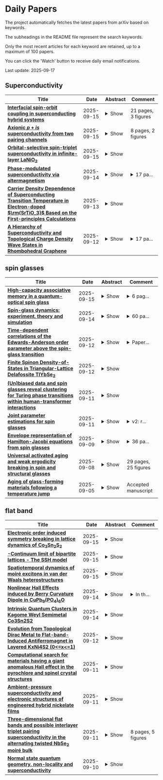 # Daily Papers
The project automatically fetches the latest papers from arXiv based on keywords.

The subheadings in the README file represent the search keywords.

Only the most recent articles for each keyword are retained, up to a maximum of 100 papers.

You can click the 'Watch' button to receive daily email notifications.

Last update: 2025-09-17

## Superconductivity
| **Title** | **Date** | **Abstract** | **Comment** |
| --- | --- | --- | --- |
| **[Interfacial spin-orbit coupling in superconducting hybrid systems](http://arxiv.org/abs/2502.10911v2)** | 2025-09-15 | <details><summary>Show</summary><p>We investigate the effects of interfacial spin-orbit coupling (ISOC) on superconductors, focusing on its impact on electronic transport and spin-charge conversion. Using a symmetry-based nonlinear sigma model, we derive effective boundary conditions for the Usadel and Maxwell equations that account for the spin-galvanic effect, spin relaxation, and spin precession. This approach allows for the analysis of various interfaces without relying on specific microscopic models. We apply these boundary conditions to derive ISOC-induced terms in the Ginzburg-Landau functional, which is then used to compute the critical temperature of superconducting films with ISOC subjected to an external magnetic field. Our findings show that, contrary to a recent prediction, the critical temperature of a film cannot be enhanced by an external magnetic field. Additionally, we demonstrate that the combination of ISOC and an external magnetic field leads to a superconducting diode effect. Its efficiency strongly depends on the interplay between the spin-galvanic and the spin relaxation terms. Our results provide a framework for understanding ISOC in superconducting systems and highlight the potential for optimizing diode efficiency through careful interface engineering.</p></details> | 21 pages, 3 figures |
| **[Axionic $p + is$ superconductivity from two pairing channels](http://arxiv.org/abs/2506.05550v3)** | 2025-09-15 | <details><summary>Show</summary><p>In unconventional superconductors, inversion and/or time-reversal symmetries may be broken, either extrinsically or spontaneously. Here, we consider a simple BCS model with both attractive singlet and attractive triplet pairing channels. We show that when the triplet instability dominates, the model predicts an axionic superconducting state, in which both inversion and time-reversal symmetries are spontaneously broken by the superconductivity without requiring spin-orbit coupling. This leads to characteristic experimental signatures of spontaneous symmetry breaking in superconductors, such as a two-step transition in the specific heat. We critically analyze whether familiar pairing mechanisms such as the electron-phonon interaction and ferromagnetic spin fluctuations could produce such an axionic state.</p></details> | 8 pages, 2 figures |
| **[Orbital-selective spin-triplet superconductivity in infinite-layer LaNiO$_2$](http://arxiv.org/abs/2403.19617v3)** | 2025-09-15 | <details><summary>Show</summary><p>The discovery of superconductivity in infinite-layer nickelates has ignited stark interest within the scientific community, particularly regarding its likely unconventional origin. Conflicting magnetotransport measurements report either isotropic or anisotropic suppression of superconductivity in an external magnetic field, with distinct implications for the nature of superconducting order. In order to ensure a most suited model subject to subsequent many-body analysis, we develop a first-principles-guided minimal theory including Ni $d_{x^2-y^2}$, La $d_{3z^2-r^2}$, and La $d_{xy}$ orbitals. Amended by the consideration of orbital-selective pairing formation, which emphasises the correlation state of the Ni $3d_{x^2-y^2}$ orbital, we calculate the superconducting ordering susceptibility mediated by spin fluctuations. We find a parametric competition between even-parity $d$-wave and, in contrast to previous studies, odd-parity $p$-wave pairing, which becomes favorable through a large quasiparticle weight renormalization for Ni $3d_{x^2-y^2}$ electrons. Our findings not only shed light on the distinctiveness of LaNiO$_2$ as compared to cuprate superconductors or nickelates of different rare-earth composition but also suggest similarities to other candidate odd-parity superconductors.</p></details> |  |
| **[Phase-modulated superconductivity via altermagnetism](http://arxiv.org/abs/2506.22297v2)** | 2025-09-14 | <details><summary>Show</summary><p>Stimulated by recent interest in altermagnets, a novel class of antiferromagnets with macroscopic time-reversal symmetry breaking, we investigate the coexistence of altermagnetism and superconductivity. By developing a Ginzburg--Landau theory based on microscopic models, we show that a phase-modulated Fulde--Ferrell superconducting state is stabilized via altermagnetic spin splitting, in contrast to the typical amplitude-modulated states that occur under the uniform Zeeman field. We apply our framework to different models to compare the resulting phase diagrams: a two-sublattice model with altermagnetic order, a continuum model with an anisotropic Zeeman field mimicking altermagnetic spin splitting, and a conventional square-lattice model with two kinds of anisotropic Zeeman fields. We show that the multi-sublattice structure is crucial for realizing the phase-modulated superconductivity, and highlight spin-split altermagnets as a promising platform for exploring this exotic superconductivity without external magnetic fields.</p></details> | <details><summary>17 pa...</summary><p>17 pages, 1 table and 8 figures</p></details> |
| **[Carrier Density Dependence of Superconducting Transition Temperature in Electron-doped $\rm{SrTiO_3}$ Based on the First-principles Calculations](http://arxiv.org/abs/2509.10881v1)** | 2025-09-13 | <details><summary>Show</summary><p>Electron-doped strontium titanate $\rm{SrTiO_3}$, known to be one of the most dilute superconductors, is investigated on the basis of the first-principles calculations. When the carrier density n decreases, the frequencies of the ferroelectric optical phonons near the $\Gamma$-point monotonically decreases in the overdoped regime with $n<10^{20}/\rm{cm}^{3}$, while unphysical imaginary phonon frequencies due to ferroelectric instabilities appear in the underdoped regime with $n>10^{20}/\rm{cm}^{3}$. We estimate the superconducting transition temperature $T_{\rm{c}}$ by using the McMillan equation in the overdoped regime and find that $T_{\rm{c}}$ increases with decreasing n as consistent with experiments in the overdoped regime. Detailed analysis of the Eliashberg function reveals that the increases in $T_{\rm{c}}$ with decreasing n in the overdoped regime is mainly due to the contributions from the ferroelectric soft-mode optical phonons.</p></details> |  |
| **[A Hierarchy of Superconductivity and Topological Charge Density Wave States in Rhombohedral Graphene](http://arxiv.org/abs/2507.22026v3)** | 2025-09-12 | <details><summary>Show</summary><p>Superconductivity and the quantum Hall effect are conventionally regarded as mutually exclusive: superconductivity is suppressed by magnetic fields, whereas the quantum Hall effect relies on them. Here we report a striking exception, where an unconventional superconducting phase is stabilized by an out-of-plane magnetic field and coexists with a re-entrant integer quantum Hall (RIQH) effect in moir\'e-less rhombohedral hexalayer graphene. The re-entrant quantum Hall state, arising from a bubble-like charge density wave (CDW), provides a natural backdrop for the emergence of superconductivity. Angle-resolved transport reveals that the field-stabilized superconducting phase occupies the same density--displacement-field regime as a stripe-ordered phase at zero field, yet only develops once the stripe is replaced by a bubble-like CDW at finite field. These findings demonstrate a decisive role of CDW order in stabilizing superconductivity in rhombohedral graphene, establishing a new paradigm for the interplay between superconductivity and quantum Hall physics.</p></details> | <details><summary>17 pa...</summary><p>17 pages with methods section, 4 figures in main text</p></details> |

## spin glasses
| **Title** | **Date** | **Abstract** | **Comment** |
| --- | --- | --- | --- |
| **[High-capacity associative memory in a quantum-optical spin glass](http://arxiv.org/abs/2509.12202v1)** | 2025-09-15 | <details><summary>Show</summary><p>The Hopfield model describes a neural network that stores memories using all-to-all-coupled spins. Memory patterns are recalled under equilibrium dynamics. Storing too many patterns breaks the associative recall process because frustration causes an exponential number of spurious patterns to arise as the network becomes a spin glass. Despite this, memory recall in a spin glass can be restored, and even enhanced, under quantum-optical nonequilibrium dynamics because spurious patterns can now serve as reliable memories. We experimentally observe associative memory with high storage capacity in a driven-dissipative spin glass made of atoms and photons. The capacity surpasses the Hopfield limit by up to seven-fold in a sixteen-spin network. Atomic motion boosts capacity by dynamically modifying connectivity akin to short-term synaptic plasticity in neural networks, realizing a precursor to learning in a quantum-optical system.</p></details> | <details><summary>6 pag...</summary><p>6 pages plus references, 4 figures; supplemental materials, 17 pages, 10 figures</p></details> |
| **[Spin-glass dynamics: experiment, theory and simulation](http://arxiv.org/abs/2412.08381v2)** | 2025-09-14 | <details><summary>Show</summary><p>The study of spin-glass dynamics, long considered the paradigmatic complex system, has reached important milestones. The availability of single crystals has allowed the experimental measurement of spin-glass coherence lengths of almost macroscopic dimensions, while the advent of special-purpose computers enables dynamical simulations that approach experimental scales. This review provides an account of the quantitative convergence of these two avenues of research, with precise experimental measurements of the expected scaling laws and numerical reproduction of classic experimental results, such as memory and rejuvenation. The article opens with a brief review of the defining spin-glass properties, randomness and frustration, and their experimental consequences. These apparently simple characteristics are shown to generate rich and complex physics. Models are introduced that enable quantitative dynamical descriptions. After a summary of the main numerical results in equilibrium, paying particular attention to temperature chaos, this review examines off-equilibrium dynamics in the absence of a magnetic field and shows how it can be related to equilibrium structures through the fluctuation-dissipation relations. The nonlinear response at a given temperature is then developed, including experiments and scaling in the vicinity of the transition temperature $T_\mathrm{g}$. The consequences of temperature change $\unicode{x2013}$including temperature chaos, rejuvenation, and memory$\unicode{x2013}$ are reviewed. The interpretation of these phenomena requires identifying several length scales relevant to dynamics, which, in turn, generate new insights. Finally, issues for future investigations are introduced, including what is to be nailed down theoretically, why the Ising Edwards-Anderson model is so successful at modeling spin-glass dynamics, and experiments yet to be undertaken.</p></details> | <details><summary>60 pa...</summary><p>60 pages, 56 figures. Version accepted for publication in Reviews of Modern Physics</p></details> |
| **[Time-dependent correlations of the Edwards-Anderson order parameter above the spin-glass transition](http://arxiv.org/abs/2509.08955v2)** | 2025-09-12 | <details><summary>Show</summary><p>In 1975 Edwards and Anderson introduced a new paradigm that interacting quenched systems, such as a spin-glass, have a phase transition in which long time memory of spatial patterns is realized without spatial correlations. We show here that the information about the time-dependent correlations above the spin-glass transition are embedded in the four spin correlations of the intensity of speckle pattern. This encodes the spin-orientation memory and can be measured by the technique of resonant magnetic x-ray photon correlation spectroscopy (RM- XPCS). We have implemented this method to observe and accurately characterize the critical slowing down of the spin orientation fluctuations in the classic metallic spin glass alloy $Cu_{1-x}{Mn}_x$ over time scales of ${2}$ sec. to $2 \times 10^{\mathbf{4}}$ secs. Remarkably the divergence of the correlation time as a function of temperature is consistent with the Vogel-Vulcher law, universally used to characterize the viscous relaxation time in structural glasses. Our method also opens the way for studying phase transitions in systems such as spin ices, quantum spin liquids, the structural glass transition, as well as possibly provide new perspectives on the multifarious problems in which spin-glass concepts have found applications.</p></details> | <details><summary>Paper...</summary><p>Paper with supplementary sections</p></details> |
| **[Finite Spinon Density-of-States in Triangular-Lattice Delafossite TlYbSe$_2$](http://arxiv.org/abs/2504.05436v3)** | 2025-09-12 | <details><summary>Show</summary><p>We introduce the rare-earth delafossite compound TlYbSe$_2$ -- extending the search for quantum spin liquids in frustrated triangular lattice magnets. While the DC magnetisation suggests magnetic exchange interactions in the order of several Kelvin, the zero-field AC magnetisation and heat capacity measurements reveal no signs of long-range magnetic order down to 20 mK, indicating a quantum-disordered ground state. We observe a spin glass transition around ~30 mK at zero field, arguably originating from a small fraction of free spins -- with an associated entropy of <3 % of the total $R\ln2$, which is suppressed by an applied field of ~0.02 T. A broad anomaly in the heat capacity measurements between 2-5 K is indicative of short-range spin correlations. Below 350 mK, we observe a robust linear temperature dependence of the heat capacity, accompanied by the complete absence of long-range order at low fields. We propose that a phenomenological theory, based on the interplay between spinons and thermally excited gauge flux excitations, can account for the linear temperature dependence of the heat capacity, and could be widely applicable to similar critical quantum spin liquid candidate materials. The results establish the low-temperature, low-field regime of TlYbSe$_2$ as a prime candidate for field-tunable triangular quantum spin liquid behavior and highlight the importance of thermally excited gauge field excitations.</p></details> |  |
| **[(Un)biased data and spin glasses reveal clustering for Turing phase transitions within human-transformer interactions](http://arxiv.org/abs/2505.02879v2)** | 2025-09-11 | <details><summary>Show</summary><p>This paper studies a Large Language Model's ability to exhibit intelligence equivalent to that of a human by analyzing temperature-induced phase transitions, abrupt changes in the macroscopic behavior of a system, in the Turing test. We utilize three approaches: statistical analysis and bias quantification of a human evaluation survey, information retrieval from real human-written versus AI-generated text data using cosine similarity as a comparison metric, and mathematical spin glass model and simulation. We collect text data in the case study of Flitzing, a tradition of emailing poem-like romantic invitations at Dartmouth College because of its richness in information. Across the three approaches, we obtain consistency in phase transition and clustering results, which also align with literature on the mathematics of transformers and metastability. Our work inspires utilizing spin glass theory for the mathematical foundations of artificial intelligence, especially under environmental stochasticity from human interactions, with justification from real data.</p></details> |  |
| **[Joint parameter estimations for spin glasses](http://arxiv.org/abs/2406.10760v2)** | 2025-09-11 | <details><summary>Show</summary><p>Spin glass models with quadratic-type Hamiltonians are disordered statistical physics systems with competing ferromagnetic and anti-ferromagnetic spin interactions. The corresponding Gibbs measures belong to the exponential family parametrized by (inverse) temperature $\beta>0$ and external field $h\in\mathbb{R}$. Given a sample from these Gibbs measures, a statistically fundamental question is to infer the temperature and external field parameters. In 2007, Chatterjee (Ann. Statist. 35 (2007), no.5, 1931-1946) first proved that in the absence of external field $h=0$, the maximum pseudolikelihood estimator for $\beta$ is $\sqrt{N}$-consistent under some mild assumptions on the disorder matrices. It was left open whether the same method can be used to estimate the temperature and external field simultaneously. In this paper, under some easily verifiable conditions, we prove that the bivariate maximum pseudolikelihood estimator is indeed jointly $\sqrt{N}$-consistent for the temperature and external field parameters. The examples cover the classical Sherrington-Kirkpatrick model and its diluted variants.</p></details> | <details><summary>v2: r...</summary><p>v2: results improved by dropping the non flatness of free energy condition. Fixed an issue in the proof of existence of MPLE. Minor updates on the proof of concentration Lemma 2.1 and Proof of positivity of the Hessian. 25 pages, 1 figure</p></details> |
| **[Envelope representation of Hamilton-Jacobi equations from spin glasses](http://arxiv.org/abs/2412.20610v2)** | 2025-09-09 | <details><summary>Show</summary><p>Recently, [arXiv:2311.08980] demonstrated that, if it exists, the limit free energy of possibly non-convex spin glass models must be determined by a characteristic of the associated infinite-dimensional non-convex Hamilton-Jacobi equation. In this work, we investigate a similar theme purely from the perspective of PDEs. Specifically, we study the unique viscosity solution of the aforementioned equation and derive an envelope-type representation formula for the solution, in the form proposed by Evans in [doi:10.1007/s00526-013-0635-3]. The value of the solution is expressed as an average of the values along characteristic lines, weighted by a non-explicit probability measure. The technical challenges arise not only from the infinite dimensionality but also from the fact that the equation is defined on a closed convex cone with an empty interior, rather than on the entire space. In the introduction, we provide a description of the motivation from spin glass theory and present the corresponding results for comparison with the PDE results.</p></details> | <details><summary>36 pa...</summary><p>36 pages; journal version</p></details> |
| **[Universal activated aging and weak ergodicity breaking in spin and structural glasses](http://arxiv.org/abs/2501.00338v4)** | 2025-09-08 | <details><summary>Show</summary><p>Glasses possess complex energy landscapes and exhibit non-equilibrium aging dynamics. Here, we propose a generalized trap model for activated aging based on a key static property of the energy landscape: the distribution of energy barriers. Our theory predicts that, upon cooling, weak ergodicity breaking (WEB) in quenching dynamics occurs prior to strong ergodicity breaking in equilibrium dynamics. Furthermore, the theory indicates that the characteristic size of activation clusters can be deduced from the logarithmic decay of the time-correlation function. We rigorously test the model's assumptions and predictions using the simplest spin glass model - the random energy model. The predicted aging behavior is also universally observed in paradigmatic structural glasses, including the Weeks-Chandler-Andersen (WCA) model and amorphous silica. Remarkably, applying our framework to the WCA model allows us to extract a static length from the non equilibrium dynamics, extending its observable growth range from a mere factor of 2-3 to a full order of magnitude and providing supportive evidence for the random first-order transition scenario. Finally, we propose a unified ergodic-WEB phase diagram for aging dynamics in general glassy systems.</p></details> | 29 pages, 25 figures |
| **[Aging of glass-forming materials following a temperature jump](http://arxiv.org/abs/2509.03022v2)** | 2025-09-05 | <details><summary>Show</summary><p>Physical aging is one of the non-equilibrium phenomena where physical properties change over time due to structural relaxation. Aging in spin glass systems has been explained by a trap model on the temperature-independent energy landscape. Meanwhile, in the free energy landscape (FEL) approach to aging phenomena, it is assumed that the FEL responds to temperature changes with a time delay. In this paper, aging in a glass forming model in which both the trapping effect and the delayed response of the FEL exist is studied after the temperature is changed. It is confirmed that the trapping effect gives rise to Type-I aging where the relaxation time increases with waiting time regardless of the direction of temperature change, and that the delayed response of the FEL produces Type-II aging where the waiting-time dependence of the relaxation time depends on the direction of temperature change. When both effects exist and the response time of the FEL is appropriate, these effects can be differentiated in the short-time behavior of the temporal relaxation time. It is argued that the material time or the internal clock and the fictive temperature introduced phenomenologically are understood as the concepts describing the delayed response of the FEL to temperature change.</p></details> | Accepted manuscript |

## flat band
| **Title** | **Date** | **Abstract** | **Comment** |
| --- | --- | --- | --- |
| **[Electronic order induced symmetry breaking in lattice dynamics of Co$_3$Sn$_2$S$_2$](http://arxiv.org/abs/2509.09253v2)** | 2025-09-15 | <details><summary>Show</summary><p>Based on the molecular Berry curvature (MBC) framework, we develop an \textit{ab initio} algorithm to capture the quantitative effects of magnetic order on lattice dynamics. Using the ferromagnetic Weyl semimetal Co$_3$Sn$_2$S$_2$ as a prototype, we show that electronic-order-driven phonon symmetry breaking requires spin-orbit coupling (SOC) and leads to an MBC term that breaks both time-reversal ($\mathcal{T}$) and mirror symmetries. We demonstrate that mirror-symmetry breaking is essential to account for the experimentally observed phonon splitting, $\mathcal{T}$-breaking alone is insufficient. The MBC is widely distributed across the Brillouin zone, giving rise to significant off-$\Gamma$ effects. Our results show the phonon splitting of the $E_g$ and $E_u$ modes have distinct origins: the $E_g$ splitting arises from MBC and is captured by our algorithm, while the $E_u$ splitting stems from correlation-sensitive Fano resonance, explaining their asymmetric experimental line shapes. We provide a design strategy and computational pathway for materials with large phonon magnetism and splitting, requiring SOC, electron-phonon coupling, and ideally flat bands at the Fermi level. This work also suggests new avenues for controlling non-reciprocal phonon transport.</p></details> |  |
| **[-Continuum limit of bipartite lattices - The SSH model](http://arxiv.org/abs/2509.11900v1)** | 2025-09-15 | <details><summary>Show</summary><p>We present a continuous non-local model that faithfully replicates the rich topological and spectral features of the Su-Schrieffer-Heeger (SSH) model. Remarkably, our model shares the SSH models bulk energy spectrum, eigenstates, and Zak phase, hallmarks of its topological character, while introducing a tunable length-scale a quantifying non-locality. This parameter allows for a controlled interpolation between non-local and local regimes. Furthermore, for a specific value of a the exact spectral equivalence to the discrete SSH model is established. Distinct from previous continuous analogues based on Schr\"odinger or Dirac-type Hamiltonians, our approach maintains chiral symmetry, does not require an external potential and features periodic energy bands. On finite domains, the model supports a flat band with zero energy formed by a countable infinite set of exponentially localized zero-energy edge states of topological origin. Beyond SSH, our method lays the foundation for constructing non-local, continuous analogues of a wide class of bipartite and multipartite lattices, opening new paths for theoretical exploration and new challenges for experimental realization in topological quantum matter.</p></details> |  |
| **[Spatiotemporal dynamics of moiré excitons in van der Waals heterostructures](http://arxiv.org/abs/2509.11812v1)** | 2025-09-15 | <details><summary>Show</summary><p>Heterostructures of transition metal dichalcogenides (TMDs) offer unique opportunities in optoelectronics due to their strong light-matter interaction and the formation of dipolar interlayer excitons. Introducing a twist angle or lattice mismatch between layers creates a periodic moir\'e potential that significantly reshapes the energy landscape and introduces a high-dimensional complexity absent in aligned bilayers. Recent experimental advances have enabled direct observation and control of interlayer excitons in such moir\'e-patterned systems, yet a microscopic theoretical framework capturing both their thermalization and spatiotemporal dynamics remains lacking. Here, we address this challenge by developing a predictive, material-specific many-body model that tracks exciton dynamics across time, space, and momentum, fully accounting for the moir\'e potential and the complex non-parabolic exciton band structure. Surprisingly, we reveal that flat bands, which typically trap excitons, can significantly enhance exciton propagation. This counterintuitive behavior emerges from the interplay between the flat-band structure giving rise to a bottleneck effect for exciton relaxation and thermal occupation dynamics creating hot excitons. Our work not only reveals the microscopic mechanisms behind the enhanced propagation but also enables the control of exciton transport via twist-angle engineering. These insights lay the foundation for next-generation moir\'e-based optoelectronic and quantum technologies.</p></details> |  |
| **[Nonlinear Hall Effects induced by Berry Curvature Dipole in CuPb$_9$(PO$_4$)$_6$O](http://arxiv.org/abs/2402.18588v4)** | 2025-09-14 | <details><summary>Show</summary><p>The nonlinear Hall effect (NLHE), an emergent response in systems with broken inversion symmetry, provides a powerful tool for probing topological transport properties. In this context, we investigate copper-substituted lead apatite (LK-99), a material that initially garnered attention for its controversial claim of room-temperature superconductivity. Despite the unresolved nature of its superconducting properties, LK-99's unique electronic structure characterized by flat bands near the Fermi level and broken inversion symmetry makes it a promising candidate for exploring Berry curvature-driven phenomena, such as the NLHE. Using first-principles density functional theory and an augmented tight-binding Hamiltonian model, we investigate LK-99's band topology and transport properties. Our calculations indicate that spin-orbit coupling in LK-99 generates multiple Weyl points near the Fermi level, thereby enhancing the Berry curvature distribution by further splitting the bands. Crucially, the absence of inversion symmetry in LK-99 leads to a net Berry curvature dipole, producing a nonlinear Hall current that scales quadratically with the applied electric field. The nonlinear Hall effect is solely due to the BCD, as the contributions from the Drude weight and quantum metric are zero due to time reversal symmetry. Moreover, we demonstrate that the NLHE in LK-99 can be tuned by varying the direction of the applied electric field, underscoring its potential as a versatile platform for exploring topological transport phenomena and designing next-generation nonlinear electronic devices.</p></details> | <details><summary>In th...</summary><p>In this new version we have added new results of non linear hall conductivity contributed from Berry Curvature Dipole</p></details> |
| **[Intrinsic Quantum Clusters in Kagome Weyl Semimetal Co3Sn2S2](http://arxiv.org/abs/2509.11230v1)** | 2025-09-14 | <details><summary>Show</summary><p>Impurities and intrinsic point defects, which profoundly influence spin, charge, and topological degrees of freedom, are crucial parameters for tuning quantum states in quantum materials. The magnetic Weyl semimetal Co3Sn2S2 with its strong spin-orbit coupling, intrinsic ferromagnetism, and kagome lattice of correlated electrons, provides a compelling platform for studying impurity excited states. Yet, the role of intrinsic impurities in shaping its quantum states remains elusive. Here, we uncover intrinsic quantum clusters-localized intrinsic point defects that act as tunable quantum perturbations capable of reshaping electronic states and order parameters, on the surface of Co3Sn2S2 via scanning tunneling microscopy/spectroscopy and non contact atomic force microscopy, combined with scanning transmission electron microscopy/electron energy loss spectroscopy. These clusters are identified as native oxygen defects that dominate the intrinsic defect landscape on both cleaved surface terminations. On the Sn-terminated surface, oxygen impurities occupy hollow sites between three Sn atoms, and tune the flat band near the Fermi level, which exhibits orbital magnetism induced unconventional Zeeman effect under an applied magnetic field. On the S-terminated surface, oxygen interstitials reside slightly off center relative to the S lattice and generate occupied impurity states that retain sixfold symmetry at higher energies but reduce to C2 symmetry at lower energies. In contrast, these impurity states show no measurable magnetic response. Our findings establish that intrinsic oxygen-related quantum clusters act as tunable local perturbations in a topological kagome magnet, offering a versatile platform to probe and engineer impurity-driven phenomena in correlated and topological systems.</p></details> |  |
| **[Evolution from Topological Dirac Metal to Flat-band-Induced Antiferromagnet in Layered KxNi4S2 (0<=x<=1)](http://arxiv.org/abs/2509.09903v1)** | 2025-09-12 | <details><summary>Show</summary><p>Condensed matter systems with coexisting Dirac cones and flat bands, and a switchable control between them within a single system, are desirable but remarkably uncommon. Here we report a layered quantum material system, KxNi4S2 (0 <= x <= 1), that simultaneously hosts both characteristics without involving typical Kagome/honeycomb lattices. Enabled by a topochemical K-deintercalation process, the Fermi surface can be fine-tuned continuously over a wide range of energies. Consequently, a non-magnetic Dirac-metal state with a topological nontrivial Z2 index of 1;(000), supported by first-principles calculations and high mobility up to 1471 cm2V-1s-1, is observed on the K-rich x = 1 side, whereas a flat-band induced antiferromagnetic state with TN up to 10.1 K emerges as K-content approaches 0. The KxNi4S2 system offers a versatile platform for exploring emerging phenomena and underscores a viable pathway for in-situ control of quantum materials dominated by Dirac cones, flat bands, and their interplay.</p></details> |  |
| **[Computational search for materials having a giant anomalous Hall effect in the pyrochlore and spinel crystal structures](http://arxiv.org/abs/2504.18320v2)** | 2025-09-11 | <details><summary>Show</summary><p>Ferromagnetic pyrochlore and spinel materials with topological flat bands are of interest for their potential to exhibit a giant anomalous Hall effect (AHE). In this work, we present computational predictions of stability and electronic structure for 448 compositions within the pyrochlore (A2B2O7) and spinel (AB2O4) frameworks. Of these, 92 are predicted to be thermodynamically stable or close (< 100 meV/atom) to the convex hull, with trends deviating from expectations based on ionic radius-ratio rules. Thirteen are predicted to adopt a ferromagnetic ground state among the collinear configurations considered. Two additional materials meeting these criteria were also identified from open materials databases. Calculations of anomalous Hall angles (AHA) and conductivities reveal that 11 of the screened materials are promising candidates for spintronic applications requiring high electronic conductivity and a giant AHE. Our results suggest that the AHA can be further enhanced by tuning the Fermi level, for example through chemical doping. Using this approach, we identify five materials whose AHA exceed 0.2 under the approximation of collinear magnetism. Notably, Ag2Pt2O7 exhibits a high AHA of 0.405 when its Fermi level is optimized. These findings provide a roadmap for the targeted synthesis of new pyrochlore and spinel compounds with enhanced AHE properties. They also broaden the compositional design space for these structures and support the discovery of high-performance materials for next-generation spintronic applications.</p></details> |  |
| **[Ambient-pressure superconductivity and electronic structures of engineered hybrid nickelate films](http://arxiv.org/abs/2509.03502v2)** | 2025-09-11 | <details><summary>Show</summary><p>Ruddlesden-Popper (RP) nickelates have emerged as a crucial platform for exploring the mechanisms of high-temperature superconductivity. However, the Fermi surface topology required for superconductivity remains elusive. Here, we report the thin film growth and ambient-pressure superconductivity of both hybrid monolayer-bilayer (1212) and pure bilayer (2222) structures, together with the absence of superconductivity in hybrid monolayer-trilayer (1313) structure, under identical compressive epitaxial strain. The onset superconducting transition temperature is up to 50 K, exceeding the McMillan limit, in the 1212 structure. Angle-resolved photoemission spectroscopy reveals key Fermi surface differences in these atomically-engineered structures. In superconducting 1212 and 2222 films, a dispersive hole-like band (i.e. the {\gamma} band) crosses the Fermi level, surrounding the Brillouin zone corner. In contrast, the top of the {\gamma} flat band is observed ~70 meV below the Fermi level in the non-superconducting 1313 films. Our findings expand the family of ambient-pressure nickelate superconductors and establish a connection between structural configuration, electronic structure, and the emergence of superconductivity in nickelates.</p></details> |  |
| **[Three-dimensional flat bands and possible interlayer triplet pairing superconductivity in the alternating twisted NbSe$_2$ moiré bulk](http://arxiv.org/abs/2509.09109v1)** | 2025-09-11 | <details><summary>Show</summary><p>Moir\'e superlattices hosting flat bands and correlated states have emerged as a focal topic in condensed matter research. Through first-principles calculations, we investigate three-dimensional flat bands in alternating twisted NbSe$_2$ moir\'e bulk structures. These structures exhibit enhanced interlayer interactions compared to twisted bilayer configurations. Our results demonstrate that moir\'e bulks undergo spontaneous large-scale structural relaxation, resulting in the formation of remarkably flat energy bands at twist angles $\leq$ 7.31{\deg}. The $k_z$-dependent dispersion of flat bands across different moir\'e bulks reveals their intrinsic three-dimensional character. The presence of out-of-plane mirror symmetry in these moir\'e bulk structures suggests possible interlayer triplet superconducting pairing mechanisms that differ from those in twisted bilayer systems. Our work paves the way for exploring potential three-dimensional flat bands in other moir\'e bulk systems.</p></details> | 8 pages, 5 figures |
| **[Normal state quantum geometry, non-locality and superconductivity](http://arxiv.org/abs/2504.16239v2)** | 2025-09-10 | <details><summary>Show</summary><p>We investigate aspects of the relation between the quantum geometry of the normal state (NS) and the superconducting phase, through the lens of non-locality. By relating band theory to quantum estimation theory, we derive a direct momentum-dependent relation between quantum geometry and the quantum fluctuations of the position operator. We then investigate two effects of the NS quantum geometry on superconductivity. On the one hand, we present a physical interpretation of the conventional and geometric contributions to the superfluid weight in terms of two different movements of the normal state charge carriers forming the Cooper pairs. The first contribution stems from their center-of-mass motion while the second stems from their zero-point motion, thereby explaining its persistence in flat-band systems. On the other hand, we phenomenologically derive an emergent Darwin term driven by the NS quantum metric. We show its form in one and two-body problems, derive the effective pairing potential in $s$-wave superconductors, and explicit its form in the case of two-dimensional massive Dirac fermions. We thus show that the NS quantum metric screens the pairing interaction and weakens superconductivity, which could be tested experimentally by doping a superconductor. Our work reveals the ambivalent relationship between non-interacting quantum geometry and superconductivity, and possibly in other correlated phases.</p></details> |  |

